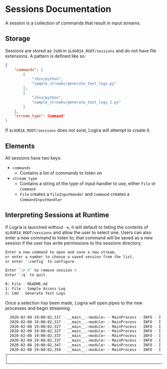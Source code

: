 # Sessions Documentation

A session is a collection of commands that result in input streams.

## Storage

Sessions are stored as `JSON` in `$LOGRIA_ROOT/sessions` and do not have file extensions. A pattern is defined like so:

```json
{
    "commands": [
        [
            "/bin/python",
            "sample_streams/generate_test_logs.py"
        ],
        [
            "/bin/python",
            "sample_streams/generate_test_logs_2.py"
        ]
    ],
    "stream_type": Command"
}
```

If `$LOGRIA_ROOT/sessions` does not exist, Logira will attempt to create it.

## Elements

All sessions have two keys:

- `commands`
  - Contains a list of commands to listen on
- `stream_type`
  - Contains a string of the type of input handler to use, either `File` or `Command`
  - `File` creates a `FileInputHander` and `Command` creates a `CommandInputHandler`

## Interpreting Sessions at Runtime

If Logria is launched without `-e`, it will default to listing the contents of `$LOGRIA_ROOT/sessions` and allow the user to select one. Users can also enter a new command to listen to; that command will be saved as a new session if the user has write permissions to the sessions directory.

```zsh
Enter a new command to open and save a new stream,
or enter a number to choose a saved session from the list,
or enter `:config` to configure.

Enter `:r #` to remove session #.
Enter `:q` to quit.

0: File - README.md
1: File - Sample Access Log
2: Cmd - Generate Test Logs
```

Once a selection has been made, Logria will open pipes to the new processes and begin streaming.

```zsh
  2020-02-08 19:00:02,317 - __main__.<module> - MainProcess - INFO - I am a first log! 80
  2020-02-08 19:00:02,317 - __main__.<module> - MainProcess - INFO - I am a second log! 43
  2020-02-08 19:00:02,327 - __main__.<module> - MainProcess - INFO - I am a first log! 80
  2020-02-08 19:00:02,327 - __main__.<module> - MainProcess - INFO - I am a second log! 58
  2020-02-08 19:00:02,337 - __main__.<module> - MainProcess - INFO - I am a second log! 54
  2020-02-08 19:00:02,337 - __main__.<module> - MainProcess - INFO - I am a first log! 92
  2020-02-08 19:00:02,347 - __main__.<module> - MainProcess - INFO - I am a second log! 68
  2020-02-08 19:00:02,350 - __main__.<module> - MainProcess - INFO - I am a first log! 26
┌─────────────────────────────────────────────────────────────────────────────────────────┐
│                                                                                         │
└─────────────────────────────────────────────────────────────────────────────────────────┘
```
